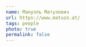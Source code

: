 ```yaml
---
name: Мануэль Матузович
url: https://www.matuzo.at/
tags: people
photo: true
permalink: false
---
```

